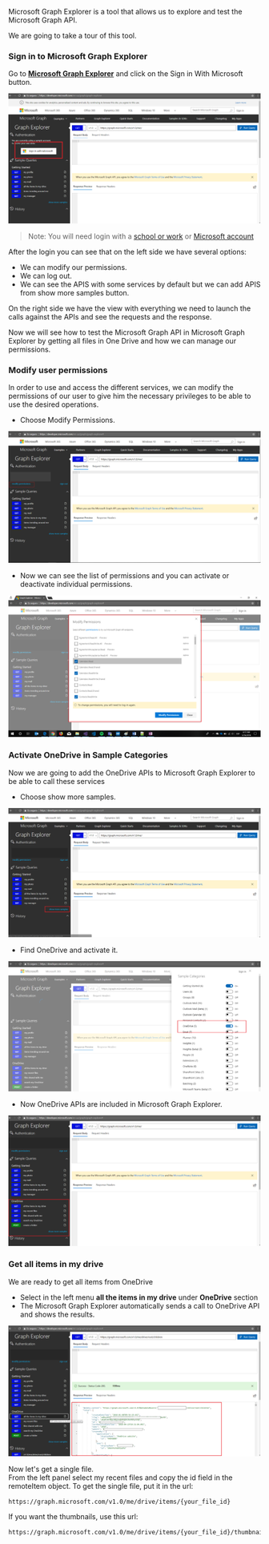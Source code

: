 Microsoft Graph Explorer is a tool that allows us to explore and test the Microsoft Graph API.

We are going to take a tour of this tool.

### Sign in to Microsoft Graph Explorer

Go to **<a href="https://developer.microsoft.com/graph/graph-explorer" target="_blank">Microsoft Graph Explorer</a>** and click on the Sign in With Microsoft button. 

 ![alt text](../media/LoginGraphApi.png) 

> Note: You will need login with a <a href="https://developer.microsoft.com/office/dev-program" target="_blank">school or work</a> or <a href="https://signup.live.com/signup?wa=wsignin1.0&ct=1473983465&rver=6.6.6556.0&wp=MBI_SSL&wreply=https://outlook.live.com/owa/&id=292841&CBCXT=out&cobrandid=90015&bk=1473983466&uiflavor=web&uaid=3b7bae8746264c1bacf1db2b315745cc&lc=1033&lic=1" target="_blank">Microsoft account</a>

After the login you can see that on the left side we have several options:


- We can modify our permissions.
- We can log out.
- We can see the APIS with some services by default but we can add APIS from show more samples button.

On the right side we have the view with everything we need to launch the calls against the APIs and see the requests and the response.

Now we will see how to test the Microsoft Graph API in Microsoft Graph Explorer by getting all files in One Drive and how we can manage our permissions.

### Modify user permissions

In order to use and access the different services, we can modify the permissions of our user to give him the necessary privileges to be able to use the desired operations.

- Choose Modify Permissions.

 ![alt text](../media/GEModifyPermissions.png) 


- Now we can see the list of permissions and you can activate or deactivate individual permissions.

![alt text](../media/GESelectPermissions.png) 


### Activate OneDrive in Sample Categories

Now we are going to add the OneDrive APIs to Microsoft Graph Explorer to be able to call these services


- Choose show more samples.

![alt text](../media/GEShowMoreExamples.png) 

- Find OneDrive and activate it. 

![alt text](../media/GESelectOneDrive.png) 


- Now OneDrive APIs are included in Microsoft Graph Explorer.

![alt text](../media/GEShowOneDriveSamples.png) 


### Get all items in my drive

We are ready to get all items from OneDrive

- Select in the left menu **all the items in my drive** under **OneDrive** section
- The Microsoft Graph Explorer automatically sends a call to OneDrive API and shows the results.

![alt text](../media/GEGetAllODItems.png) 


Now let's get a single file.  
From the left panel select my recent files and copy the id field in the remoteItem object.
To get the single file, put it in the url:

	https://graph.microsoft.com/v1.0/me/drive/items/{your_file_id}

If you want the thumbnails, use this url:

	https://graph.microsoft.com/v1.0/me/drive/items/{your_file_id}/thumbnails
